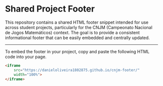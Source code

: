 # Shared Project Footer

This repository contains a shared HTML footer snippet intended for use across student projects, particularly for the CNJM (Campeonato Nacional de Jogos Matemáticos) context. The goal is to provide a consistent informational footer that can be easily embedded and centrally updated.

---

To embed the footer in your project, copy and paste the following HTML code into your page.

```html
<iframe 
    src="https://danieloliveira1802875.github.io/cnjm-footer/"
    width="100%">
</iframe>
```

